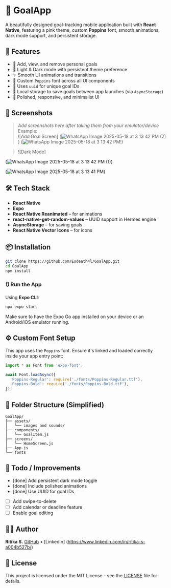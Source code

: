 
# 🎯 GoalApp

A beautifully designed goal-tracking mobile application built with **React Native**, featuring a pink theme, custom **Poppins** font, smooth animations, dark mode support, and persistent storage.

## 🚀 Features

- 📌 Add, view, and remove personal goals
- 🌙 Light & Dark mode with persistent theme preference
- ✨ Smooth UI animations and transitions
- 🎨 Custom `Poppins` font across all UI components
- 🧠 Uses `uuid` for unique goal IDs
- 💾 Local storage to save goals between app launches (via `AsyncStorage`)
- 💅 Polished, responsive, and minimalist UI

## 📸 Screenshots

> _Add screenshots here after taking them from your emulator/device_  
> Example:  
> ![Add Goal Screen]
(![WhatsApp Image 2025-05-18 at 3 13 42 PM (2)](https://github.com/user-attachments/assets/43eedcab-16ac-44f2-bcfb-96bda187359c))
(![WhatsApp Image 2025-05-18 at 3 13 42 PM](https://github.com/user-attachments/assets/ac7513be-ead9-43d8-9dc4-586799463898)!)

> ![Dark Mode]

(![WhatsApp Image 2025-05-18 at 3 13 42 PM (1)](https://github.com/user-attachments/assets/c04b778e-2ec2-4ee9-9980-327b4eb3cba7))

(![WhatsApp Image 2025-05-18 at 3 13 41 PM](https://github.com/user-attachments/assets/0f6bf58d-b4a9-416a-9a6b-664a36a564a2))




## 🛠️ Tech Stack

- **React Native**
- **Expo**
- **React Native Reanimated** – for animations
- **react-native-get-random-values** – UUID support in Hermes engine
- **AsyncStorage** – for saving goals
- **React Native Vector Icons** – for icons

## 📦 Installation

```bash
git clone https://github.com/Esdeath4l/GoalApp.git
cd GoalApp
npm install
````

### 🔃 Run the App

Using **Expo CLI**:

```bash
npx expo start
```

Make sure to have the Expo Go app installed on your device or an Android/iOS emulator running.

## ⚙️ Custom Font Setup

This app uses the `Poppins` font. Ensure it's linked and loaded correctly inside your app entry point:

```js
import * as Font from 'expo-font';

await Font.loadAsync({
  'Poppins-Regular': require('./fonts/Poppins-Regular.ttf'),
  'Poppins-Bold': require('./fonts/Poppins-Bold.ttf'),
});
```

## 📁 Folder Structure (Simplified)

```
GoalApp/
├── assets/
│   └── images and sounds/
├── components/
│   └── GoalItem.js
├── screens/
│   └── HomeScreen.js
├── App.js
└── fonts
```

## 📌 Todo / Improvements

* [done] Add persistent dark mode toggle
* [done] Include polished animations
* [done] Use UUID for goal IDs
* [ ] Add swipe-to-delete
* [ ] Add calendar or deadline feature
* [ ] Enable goal editing

## 👩‍💻 Author

**Ritika S.**
[GitHub](https://github.com/Esdeath4l) • [LinkedIn] (https://www.linkedin.com/in/ritika-s-a004b527b/)

## 📄 License

This project is licensed under the MIT License - see the [LICENSE](LICENSE) file for details.
